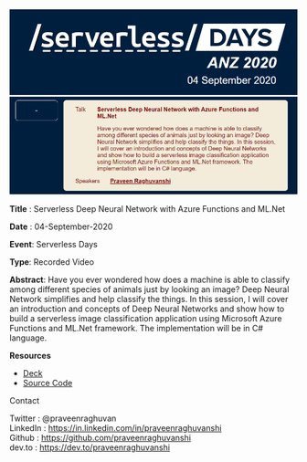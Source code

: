 <img src=".\assets\serverless-anz-20202-logo.png" alt="Serverless days" style="zoom:80%;" />

<img src=".\assets\serverless-anz-20202-praveen-session.png" alt="Serverless DNN" style="zoom:80%;" />

**Title** : Serverless Deep Neural Network with Azure Functions and ML.Net

**Date** : 04-September-2020

**Event**: Serverless Days

**Type**: Recorded Video

**Abstract**: Have you ever wondered how does a machine is able to classify among different species of animals just by looking an image? Deep Neural Network simplifies and help classify the things. In this session, I will cover an introduction and concepts of Deep Neural Networks and show how to build a serverless image classification application using Microsoft Azure Functions and ML.Net framework. The implementation will be in C# language.

**Resources**

- [Deck](Serverless-Days-ANZ-2020.pptx)
- [Source Code](https://github.com/praveenraghuvanshi/tech-sessions/tree/master/04092020-ServerlessDays-ANZ-2020/src/ServerlessDNN)

Contact

Twitter : @praveenraghuvan\
LinkedIn : https://in.linkedin.com/in/praveenraghuvanshi \
Github : https://github.com/praveenraghuvanshi \
dev.to : https://dev.to/praveenraghuvanshi

